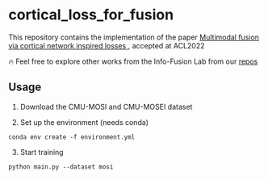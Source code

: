 # cortical_loss_for_fusion

This repository contains the implementation of the paper [Multimodal fusion via cortical network inspired losses 
](), accepted at ACL2022

:fire: Feel free to explore other works from the Info-Fusion Lab from our [repos](https://github.com/Information-Fusion-Lab-Umass)


## Usage
1. Download the CMU-MOSI and CMU-MOSEI dataset

2. Set up the environment (needs conda)
```
conda env create -f environment.yml
```

3. Start training
```
python main.py --dataset mosi
```
